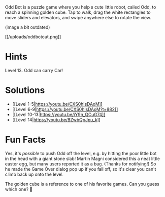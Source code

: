 Odd Bot is a puzzle game where you help a cute little robot, called Odd, to reach a spinning golden cube. Tap to walk, drag the white rectangles to move sliders and elevators, and swipe anywhere else to rotate the view.

(image a bit outdated)

[[/uploads/oddbotout.png]]

# Hints
Level 13. Odd can carry Car!

# Solutions
* [[Level 1-5|https://youtu.be/CXS0hIsDAoM]]
* [[Level 6-9|https://youtu.be/CXS0hIsDAoM?t=882]]
* [[Level 10-13|https://youtu.be/iY9n_QCuG74]]
* [[Level 14|https://youtu.be/BZwbQpJpu_k]]

# Fun Facts
Yes, it's *possible* to push Odd off the level, e.g. by hitting the poor little bot in the head with a giant stone slab! Martin Magni considered this a neat little easter egg, but many users reported it as a bug. (Thanks for notifying!) So he made the Game Over dialog pop up if you fall off, so it's clear you can't climb back up onto the level.

The golden cube is a reference to one of his favorite games. Can you guess which one? 🙂
